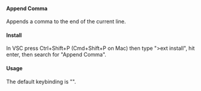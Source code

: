 #### Append Comma

Appends a comma to the end of the current line.

#### Install

In VSC press Ctrl+Shift+P (Cmd+Shift+P on Mac) then type ">ext install", hit enter, then search for "Append Comma".

#### Usage

The default keybinding is "".